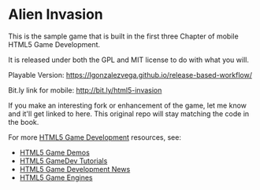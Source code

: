 # Alien Invasion

This is the sample game that is built in the first three Chapter of
mobile HTML5 Game Development.

It is released under both the GPL and MIT license to do with what you will.

Playable Version:
https://lgonzalezvega.github.io/release-based-workflow/

Bit.ly link for mobile:
http://bit.ly/html5-invasion

If you make an interesting fork or enhancement of the game, let me know and it'll get
linked to here. This original repo will stay matching the code in the book.

For more [HTML5 Game Development](http://www.html5gamedevelopment.org) resources, see:

- [HTML5 Game Demos](http://www.html5gamedevelopment.org/html5-demos)
- [HTML5 GameDev Tutorials](http://www.html5gamedevelopment.org/html5-game-tutorials)
- [HTML5 Game Development News](http://www.html5gamedevelopment.org/html5-news)
- [HTML5 Game Engines](http://www.html5gamedevelopment.org/html5-engines)
